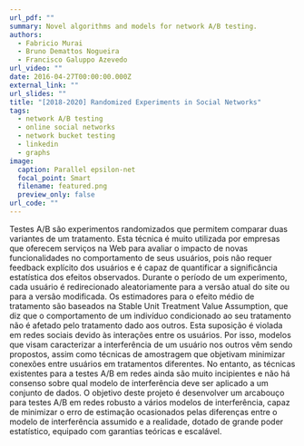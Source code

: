 ```yaml
---
url_pdf: ""
summary: Novel algorithms and models for network A/B testing.
authors:
  - Fabricio Murai
  - Bruno Demattos Nogueira
  - Francisco Galuppo Azevedo
url_video: ""
date: 2016-04-27T00:00:00.000Z
external_link: ""
url_slides: ""
title: "[2018-2020] Randomized Experiments in Social Networks"
tags:
  - network A/B testing
  - online social networks
  - network bucket testing
  - linkedin
  - graphs
image:
  caption: Parallel epsilon-net
  focal_point: Smart
  filename: featured.png
  preview_only: false
url_code: ""
---
```


Testes A/B são experimentos randomizados que permitem comparar duas variantes de um tratamento. Esta técnica é muito utilizada por empresas que oferecem serviços na Web para avaliar o impacto de novas funcionalidades no comportamento de seus usuários, pois não requer feedback explícito dos usuários e é capaz de quantificar a significância estatística dos efeitos observados. Durante o período de um experimento, cada usuário é redirecionado aleatoriamente para a versão atual do site ou para a versão modificada. Os estimadores para o efeito médio de tratamento são baseados na Stable Unit Treatment Value Assumption, que diz que o comportamento de um indivíduo condicionado ao seu tratamento não é afetado pelo tratamento dado aos outros. Esta suposição é violada em redes sociais devido às interações entre os usuários. Por isso,  modelos que visam caracterizar a interferência de um usuário nos outros vêm sendo propostos, assim como técnicas de amostragem que objetivam minimizar conexões entre usuários em tratamentos diferentes. No entanto, as técnicas existentes para a testes A/B em redes ainda são muito incipientes e não há consenso sobre qual modelo de interferência deve ser aplicado a um conjunto de dados. O objetivo deste projeto é desenvolver um arcabouço para testes A/B em redes robusto a vários modelos de interferência, capaz de minimizar o erro de estimação ocasionados pelas diferenças entre o modelo de interferência assumido e a realidade, dotado de grande poder estatístico, equipado com garantias teóricas e escalável.

